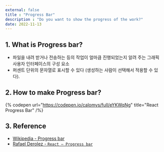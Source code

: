 ```yaml
---
external: false
title : "Progress Bar"
description : "Do you want to show the progress of the work?"
date: 2022-11-13
---
```


## 1. What is Progress bar?

- 파일을 내려 받거나 전송하는 등의 작업이 얼마큼 진행되었는지 알려 주는 그래픽 사용자 인터페이스의 구성 요소
- 퍼센트 단위의 문자열로 표시할 수 있다 (생성하는 사람이 선택해서 적용할 수 있다).

## 2. How to make Progress bar?

{% codepen url="https://codepen.io/calomys/full/eYKWqNg" title="React Progress Bar" /%}

## 3. Reference

- [Wikipedia - Progress bar](https://en.wikipedia.org/wiki/Progress_bar)
- [Rafael Derolez - `React — Progress bar`](https://codepen.io/rafaelderolez/pen/PzQWQy)
